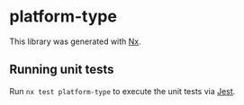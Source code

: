 # platform-type

This library was generated with [Nx](https://nx.dev).

## Running unit tests

Run `nx test platform-type` to execute the unit tests via [Jest](https://jestjs.io).

